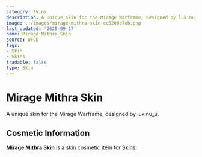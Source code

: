 ```yaml
---
category: Skins
description: A unique skin for the Mirage Warframe, designed by lukinu_u.
image: ../images/mirage-mithra-skin-cc5200e7eb.png
last_updated: '2025-09-17'
name: Mirage Mithra Skin
source: WFCD
tags:
- Skin
- Skins
tradable: false
type: Skin
---
```


# Mirage Mithra Skin

A unique skin for the Mirage Warframe, designed by lukinu_u.

## Cosmetic Information

**Mirage Mithra Skin** is a skin cosmetic item for Skins.

